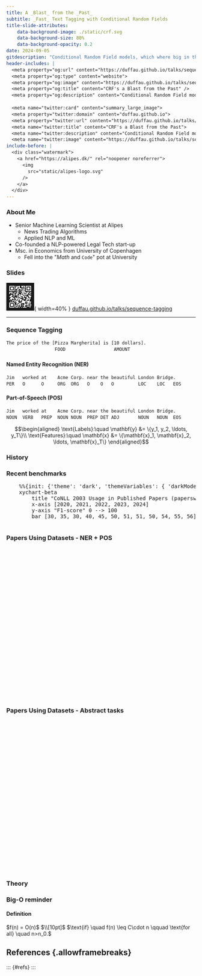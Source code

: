 ```yaml
---
title: A _Blast_ from the _Past_
subtitle: _Fast_ Text Tagging with Conditional Random Fields
title-slide-attributes:
	data-background-image: ./static/crf.svg
	data-background-size: 80%
	data-background-opacity: 0.2
date: 2024-09-05
gitdescription: "Conditional Random Field models, which where big in the early 2000's, are light weight and fast when it comes to sequence tagging. In this talk we investigate how they stack up against classical Transformers and LLMs, both in terms of accuracy and speed."
header-includes: |
  <meta property="og:url" content="https://duffau.github.io/talks/sequence-tagging/">
  <meta property="og:type" content="website">
  <meta property="og:image" content="https://duffau.github.io/talks/sequence-tagging/static/crf.svg" />
  <meta property="og:title" content="CRF's a Blast from the Past" />
  <meta property="og:description" content="Conditional Random Field models, which where big in the early 2000's, are light weight fast when it comes to sequence tagging. In this talk we investigate how they stack up against classical Transformers and LLMs, both in terms of accuracy and speed.">
  
  <meta name="twitter:card" content="summary_large_image">
  <meta property="twitter:domain" content="duffau.github.io">
  <meta property="twitter:url" content="https://duffau.github.io/talks/sequence-tagging/">
  <meta name="twitter:title" content="CRF's a Blast from the Past">
  <meta name="twitter:description" content="Conditional Random Field models, which where big in the early 2000's, are light weight fast when it comes to sequence tagging. In this talk we investigate how they stack up against classical Transformers and LLMs, both in terms of accuracy and speed.">
  <meta name="twitter:image" content="https://duffau.github.io/talks/sequence-tagging/static/crf.svg">
include-before: |
  <div class="watermark">
    <a href="https://alipes.dk/" rel="noopener noreferrer">
      <img
        src="static/alipes-logo.svg"
      />
    </a>
  </div>
---
```


### About Me

- Senior Machine Learning Scientist at Alipes
  - News Trading Algorithms
  - Applied NLP and ML
- Co-founded a NLP-powered Legal Tech start-up
- Msc. in Economics from University of Copenhagen
  - Fell into the "$Math$ and `Code`" pot at University

### Slides

![](./static/talk-url-qr-code.svg){ width=40% }
[duffau.github.io/talks/sequence-tagging][3]

---

### Sequence Tagging

```txt
The price of the [Pizza Margherita] is [10 dollars]. 
                  FOOD                  AMOUNT
```

###  
#### Named Entity Recognition (NER) 
```txt
Jim   worked at    Acme Corp. near the beautiful London Bridge.
PER   O      O     ORG  ORG   O    O   O         LOC    LOC   EOS
```

#### Part-of-Speech (POS)
```txt
Jim   worked at    Acme Corp. near the beautiful London Bridge.
NOUN  VERB   PREP  NOUN NOUN  PREP DET ADJ       NOUN   NOUN  EOS
```

$$\begin{aligned}
\text{Labels}:\quad \mathbf{y} &= \{y_1, y_2, \ldots, y_T\}\\
\text{Features}:\quad \mathbf{x} &= \{\mathbf{x}_1, \mathbf{x}_2, \ldots, \mathbf{x}_T\}
\end{aligned}$$

### History

### Recent benchmarks

<div class="mermaid">
  <pre>
    %%{init: {'theme': 'dark', 'themeVariables': { 'darkMode': true }}}%%
    xychart-beta
        title "CoNLL 2003 Usage in Published Papers (paperswithcode.com)"
        x-axis [2020, 2021, 2022, 2023, 2024]
        y-axis "F1-score" 0 --> 100
        bar [30, 35, 30, 40, 45, 50, 51, 51, 50, 54, 55, 56]
  </pre>
</div>

### Papers Using Datasets - NER + POS

<div style="height:400px">
<canvas data-chart="line" >
<!--
{
 "data": {
  "labels": [2020,2021,2022,2023,2024],
  "datasets":[
   {
    "data":[70,92,95,107,50],
    "label":"NER - CoNLL 2003","backgroundColor":"rgba(20,220,220,.8)"
   },
   {
    "data":[86,88,43,41,18],
    "label":"POS - Penn Treebank","backgroundColor":"rgba(220,120,120,.8)"
   }
  ]
 },
 "options": {
        "scales": {
            "y": {
                "display": true,
                "title": {
                    "display": true,
                    "text": "Published Papers" 
                }
            }
        }
    }
}
-->
</canvas>
</div>


### Papers Using Datasets - Abstract tasks

<div style="height:400px">
<canvas data-chart="line" >
<!--
{
 "data": {
  "labels": [2020,2021,2022,2023,2024],
  "datasets":[
   {
    "data":[114,204,216,263, 264],
    "label":"QA - Natural Questions (google + Wiki)","backgroundColor":"rgba(20,220,220,.8)"
   },
   {
    "data":[22,83,122,258,243],
    "label":"Language Modelling - Colossal Clean Crawled Corpus","backgroundColor":"rgba(220,120,120,.8)"
   }
  ]
 },
 "options": {
        "scales": {
            "y": {
                "display": true,
                "title": {
                    "display": true,
                    "text": "Published Papers" 
                }
            }
        }
    }
}
-->
</canvas>
</div>


### Theory



### Big-O reminder

<div class="callout callout-blue">
  <h4 >Definition </h4>
  $f(n) = O(n)$
  $\\[10pt]$
  $\text{if} \quad f(n) \leq C\cdot n \qquad \text{for all} \quad n>n_0.$
</div>


## References {.allowframebreaks}
::: {#refs}
:::

[1]:	https://www.alipes.dk
[2]:	https://careers.alipes.dk/
[3]:	https://duffau.github.io/talks/sequence-tagging

[image-1]:	./static/alipes-logo.svg